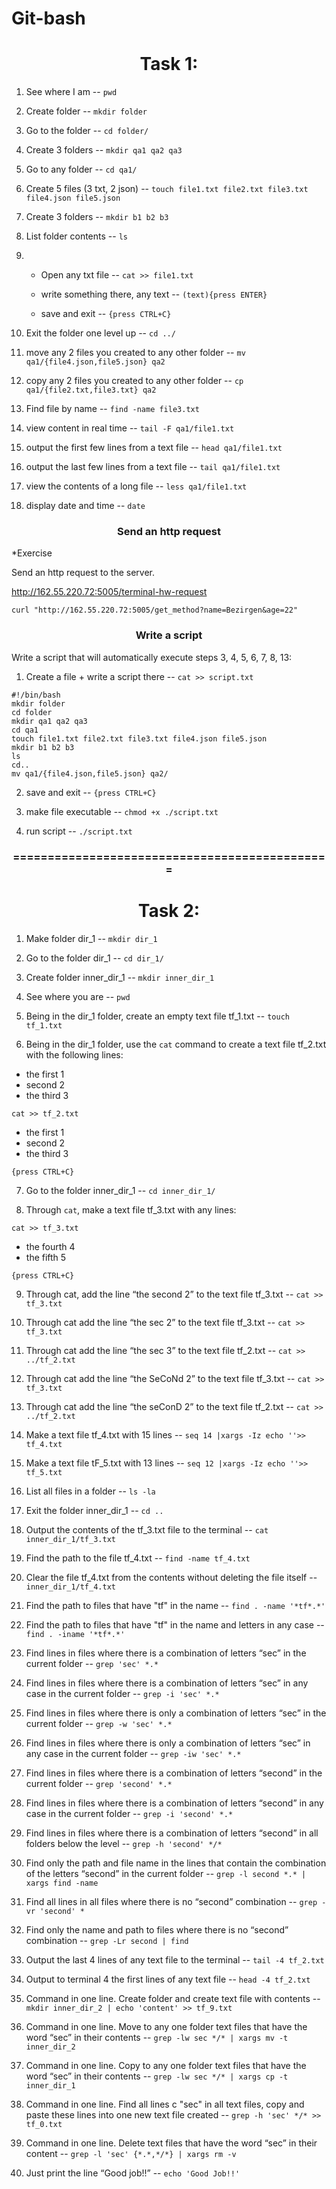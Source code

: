 # Git-bash

<h1 align="center">Task 1:</h1>


1) See where I am -- ``` pwd ```

2) Create folder -- ``` mkdir folder ```

3) Go to the folder -- ``` cd folder/ ```

4) Create 3 folders -- ``` mkdir qa1 qa2 qa3 ```

5) Go to any folder -- ``` cd qa1/ ```

6) Create 5 files (3 txt, 2 json) -- ``` touch file1.txt file2.txt file3.txt file4.json file5.json ```

7) Create 3 folders -- ``` mkdir b1 b2 b3 ```

8) List folder contents -- ``` ls ```

9)   
   + Open any txt file -- ``` cat >> file1.txt ```

   + write something there, any text -- ``` (text){press ENTER} ```
   
   + save and exit -- ``` {press CTRL+C} ```
   
10) Exit the folder one level up -- ``` cd ../ ```

11) move any 2 files you created to any other folder -- ``` mv qa1/{file4.json,file5.json} qa2 ```

12) copy any 2 files you created to any other folder -- ``` cp qa1/{file2.txt,file3.txt} qa2 ```

13) Find file by name -- ``` find -name file3.txt ```

14) view content in real time -- ``` tail -F qa1/file1.txt ```

15) output the first few lines from a text file -- ``` head qa1/file1.txt ```

16) output the last few lines from a text file -- ``` tail qa1/file1.txt ```

17) view the contents of a long file -- ``` less qa1/file1.txt ```

18) display date and time -- ``` date ```


<h3 align="center">Send an http request</h3>

*Exercise

Send an http request to the server.

http://162.55.220.72:5005/terminal-hw-request

``` curl "http://162.55.220.72:5005/get_method?name=Bezirgen&age=22" ```

<h3 align="center">Write a script</h3>

Write a script that will automatically execute steps 3, 4, 5, 6, 7, 8, 13:

1) Create a file + write a script there -- ``` cat >> script.txt ```
 
 ```
#!/bin/bash
mkdir folder
cd folder
mkdir qa1 qa2 qa3
cd qa1
touch file1.txt file2.txt file3.txt file4.json file5.json
mkdir b1 b2 b3
ls
cd..
mv qa1/{file4.json,file5.json} qa2/
```

2) save and exit -- ``` {press CTRL+C} ```
       
3) make file executable -- ``` chmod +x ./script.txt ```
       
4) run script -- ``` ./script.txt ```

<h3 align="center">==============================================</h3>
       
<h1 align="center">Task 2:</h1>       
       
 1. Make folder dir_1 -- ``` mkdir dir_1 ```

 2. Go to the folder dir_1 -- ``` cd dir_1/ ```
 
 3. Create folder inner_dir_1 -- ``` mkdir inner_dir_1 ```
 
 4. See where you are -- ``` pwd ```
 
 5. Being in the dir_1 folder, create an empty text file tf_1.txt -- ``` touch tf_1.txt ```
 
 6. Being in the dir_1 folder, use the ``` cat ``` command to create a text file tf_2.txt with the following lines:


- the first 1
- second 2
- the third 3


``` cat >> tf_2.txt ```


- the first 1
- second 2
- the third 3


``` {press CTRL+C} ```

 7. Go to the folder inner_dir_1 -- ``` cd inner_dir_1/ ```
 
 8. Through ``` cat ```, make a text file tf_3.txt with any lines:
 
``` cat >> tf_3.txt ```

- the fourth 4
- the fifth 5

``` {press CTRL+C} ```       
       
 9. Through cat, add the line “the second 2” to the text file tf_3.txt -- ``` cat >> tf_3.txt ```

 10. Through cat add the line “the sec 2” to the text file tf_3.txt -- ``` cat >> tf_3.txt ```
 
 11. Through cat add the line “the sec 3” to the text file tf_2.txt -- ``` cat >> ../tf_2.txt ```
 
 12. Through cat add the line “the SeCoNd 2” to the text file tf_3.txt -- ``` cat >> tf_3.txt ```
 
 13. Through cat add the line “the seConD 2” to the text file tf_2.txt -- ``` cat >> ../tf_2.txt ```
 
 14. Make a text file tf_4.txt with 15 lines -- ``` seq 14 |xargs -Iz echo ''>> tf_4.txt ```
 
 15. Make a text file tF_5.txt with 13 lines -- ``` seq 12 |xargs -Iz echo ''>> tf_5.txt ```
 
 16. List all files in a folder -- ``` ls -la ```
 
 17. Exit the folder inner_dir_1 -- ``` cd .. ```       
       
 18. Output the contents of the tf_3.txt file to the terminal -- ``` cat inner_dir_1/tf_3.txt ```
 
 19. Find the path to the file tf_4.txt -- ``` find -name tf_4.txt ```
 
 20. Clear the file tf_4.txt from the contents without deleting the file itself -- ``` inner_dir_1/tf_4.txt ```
 
 21. Find the path to files that have "tf" in the name -- ``` find . -name '*tf*.*' ```
 
 22. Find the path to files that have "tf" in the name and letters in any case -- ``` find . -iname '*tf*.*' ```
 
 23. Find lines in files where there is a combination of letters “sec” in the current folder -- ``` grep 'sec' *.* ```
 
 24. Find lines in files where there is a combination of letters “sec” in any case in the current folder -- ``` grep -i 'sec' *.* ```
 
 25. Find lines in files where there is only a combination of letters “sec” in the current folder -- ``` grep -w 'sec' *.* ```
 
 26. Find lines in files where there is only a combination of letters “sec” in any case in the current folder -- ``` grep -iw 'sec' *.* ```   
 
 27. Find lines in files where there is a combination of letters “second” in the current folder --  ```grep 'second' *.* ```
 
 28. Find lines in files where there is a combination of letters “second” in any case in the current folder -- ``` grep -i 'second' *.* ```
 
 29. Find lines in files where there is a combination of letters “second” in all folders below the level -- ``` grep -h 'second' */* ```
 
 30. Find only the path and file name in the lines that contain the combination of the letters “second” in the current folder -- ``` grep -l second *.* | xargs find -name ```
 
 31. Find all lines in all files where there is no “second” combination -- ``` grep -vr 'second' * ```
 
 32. Find only the name and path to files where there is no “second” combination -- ``` grep -Lr second | find ```
 
 33. Output the last 4 lines of any text file to the terminal -- ``` tail -4 tf_2.txt ```
 
 34. Output to terminal 4 the first lines of any text file -- ``` head -4 tf_2.txt ```
 
 35. Command in one line. Create folder and create text file with contents -- ``` mkdir inner_dir_2 | echo 'content' >> tf_9.txt ```
 
 36. Command in one line. Move to any one folder text files that have the word “sec” in their contents -- ``` grep -lw sec */* | xargs mv -t inner_dir_2 ```
 
 37. Command in one line. Copy to any one folder text files that have the word “sec” in their contents -- ``` grep -lw sec */* | xargs cp -t inner_dir_1 ```
 
 38. Command in one line. Find all lines c "sec" in all text files, copy and paste these lines into one new text file created -- ``` grep -h 'sec' */* >> tf_0.txt ```
 
 39. Command in one line. Delete text files that have the word “sec” in their content -- ``` grep -l 'sec' {*.*,*/*} | xargs rm -v ```
 
 40. Just print the line “Good job!!” -- ``` echo 'Good Job!!' ```
 
 
 
 
 
 
